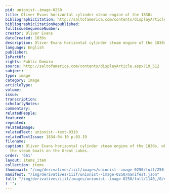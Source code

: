 ```yaml
---
pid: unionist--image-0250
title: Oliver Evans horizontal cylinder steam engine of the 1830s
bibliographicCitation: http://saltofamerica.com/contents/displayArticle.aspx?19_512
bibliographicCitationRepublished: 
fullIssueSequenceNumber: 
creator: Oliver Evans
dateCreated: 1830s
description: Oliver Evans horizontal cylinder steam engine of the 1830s
language: English
publisher: 
IsPartOf: 
rights: Public Domain
source: http://saltofamerica.com/contents/displayArticle.aspx?19_512
subject: 
type: image
category: Image
articleType: 
volume: 
issue: 
transcription: 
scholarlyNotes: 
commentary: 
relatedPeople: 
featured: 
repeated: 
relatedImage: 
relatedText: unionist--text-0319
relatedTextIssue: 1834-04-10 p.03.19
filename: 
caption: Oliver Evans horizontal cylinder steam engine of the 1830s, which powered
  the steam boats on the Great Lakes.
order: '661'
layout: items_item
collection: items
thumbnail: "/img/derivatives/iiif/images/unionist--image-0250/full/250,/0/default.jpg"
manifest: "/img/derivatives/iiif/unionist--image-0250/manifest.json"
full: "/img/derivatives/iiif/images/unionist--image-0250/full/1140,/0/default.jpg"
! '': 
---
```

